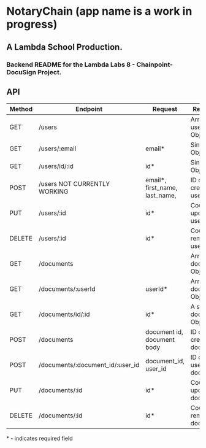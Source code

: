 # NotaryChain (app name is a work in progress)

## A Lambda School Production.

### Backend README for the Lambda Labs 8 - Chainpoint-DocuSign Project.

## API

| Method | Endpoint                         | Request                         | Response                      |
| ------ | -------------------------------- | ------------------------------- | ----------------------------- |
| GET    | /users                           |                                 | Array of user Objects.        |
| GET    | /users/:email                    | email\*                         | Single user Object.           |
| GET    | /users/id/:id                    | id\*                            | Single user Object.           |
| POST   | /users NOT CURRENTLY WORKING     | email\*, first_name, last_name, | ID of newly created user.     |
| PUT    | /users/:id                       | id\*                            | Count of updated users.       |
| DELETE | /users/:id                       | id\*                            | Count of removed users.       |
| GET    | /documents                       |                                 | Array of document Objects.    |
| GET    | /documents/:userId               | userId\*                        | Array of document Objects.    |
| GET    | /documents/id/:id                | id\*                            | A single document Object.     |
| POST   | /documents                       | document id, document body      | ID of newly created document. |
| POST   | /documents/:document_id/:user_id | document_id, user_id            | ID of new user document.      |
| PUT    | /documents/:id                   | id\*                            | Count of updated documents.   |
| DELETE | /documents/:id                   | id\*                            | Count of removed documents.   |

\* - indicates required field
